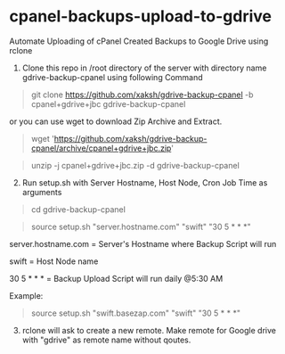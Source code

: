 # cpanel-backups-upload-to-gdrive
Automate Uploading of cPanel Created Backups to Google Drive using rclone

1) Clone this repo in /root directory of the server with directory name gdrive-backup-cpanel using following Command
 
 > git clone https://github.com/xaksh/gdrive-backup-cpanel -b cpanel+gdrive+jbc gdrive-backup-cpanel
 
 or you can use wget to download Zip Archive and Extract.
 
 > wget 'https://github.com/xaksh/gdrive-backup-cpanel/archive/cpanel+gdrive+jbc.zip'
 
 > unzip -j cpanel+gdrive+jbc.zip -d gdrive-backup-cpanel

2) Run setup.sh with Server Hostname, Host Node, Cron Job Time as arguments

 > cd gdrive-backup-cpanel

 > source setup.sh "server.hostname.com" "swift" "30 5 * * *"

   server.hostname.com = Server's Hostname where Backup Script will run
   
   swift = Host Node name
   
   30 5 * * * = Backup Upload Script will run daily @5:30 AM

   Example: 
 > source setup.sh "swift.basezap.com" "swift" "30 5 * * *"

3) rclone will ask to create a new remote. Make remote for Google drive with "gdrive" as remote name without qoutes.
